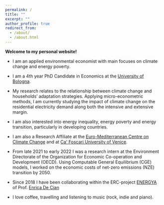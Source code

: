 ```yaml
---
permalink: /
title: ""
excerpt: ""
author_profile: true
redirect_from: 
  - /about/
  - /about.html
---
```


**Welcome to my personal website!** 

- I am an applied environmental economist with main focuses on climate change and energy poverty. 

- I am a 4th year PhD Candidate in Economics at the [University of Bologna](https://www.unibo.it/it). 

- My research relates to the relationship between climate change and households’ adaptation strategies. Applying micro-econometric methods, I am currently studying the impact of climate change on the residential electricity demand along both the intensive and extensive margin. 

- I am also interested into energy inequality, energy poverty and energy transition, particularly in developing countries.

- I am also a Research Affiliate at the [Euro-Mediterranean Centre on Climate Change](https://www.cmcc.it/) and at [Ca' Foscari University of Venice](https://www.unive.it/).

- From late 2021 to early 2022 I was a research intern at the Environment Directorate of the Organization for Economic Co-operation and Development (OECD). Using Computable General Equilibrium (CGE) models, I worked on the economic costs of net-zero emissions (NZE) transition by 2050.

- Since 2018 I have been collaborating within the ERC-project [ENERGYA](http://www.energy-a.eu/) of Prof. [Enrica De Cian](https://www.unive.it/data/people/5591358/)

- I love coffee, travelling and listening to music (rock, indie and piano).
